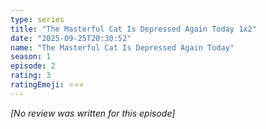 ```yaml
---
type: series
title: "The Masterful Cat Is Depressed Again Today 1x2"
date: "2025-09-25T20:30:52"
name: "The Masterful Cat Is Depressed Again Today"
season: 1
episode: 2
rating: 3
ratingEmoji: ⭐️⭐️⭐️
---
```


*[No review was written for this episode]*
